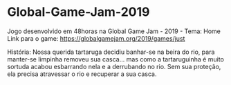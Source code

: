 # Global-Game-Jam-2019
Jogo desenvolvido em 48horas na Global Game Jam - 2019 - 
Tema: Home
Link para o game: https://globalgamejam.org/2019/games/just

História: 
Nossa querida tartaruga decidiu banhar-se na beira do rio, para manter-se limpinha removeu sua casca... mas como a tartaruguinha é muito sortuda acabou esbarrando nela e a derrubando no rio.
Sem sua proteção, ela precisa atravessar o rio e recuperar a sua casca.

